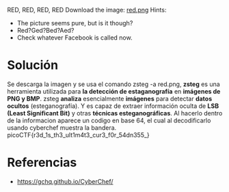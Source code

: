 RED, RED, RED, RED Download the image: [red.png](https://challenge-files.picoctf.net/c_verbal_sleep/831307718b34193b288dde31e557484876fb84978b5818e2627e453a54aa9ba6/red.png)
Hints:
- The picture seems pure, but is it though?
- Red?Ged?Bed?Aed?
- Check whatever Facebook is called now.
# Solución
Se descarga la imagen y se usa el comando zsteg -a red.png, **zsteg** es una herramienta utilizada para **la detección de estaganografía** en **imágenes de PNG y BMP**. zsteg **analiza** esencialmente **imágenes** para detectar **datos ocultos** (esteganografía). Y es capaz de extraer información oculta de **LSB (Least Significant Bit)** y otras **técnicas esteganográficas**. Al hacerlo dentro de la informacion aparece un codigo en base 64, el cual al decodificarlo usando cyberchef muestra la bandera.
picoCTF{r3d_1s_th3_ult1m4t3_cur3_f0r_54dn355_}

# Referencias
- https://gchq.github.io/CyberChef/